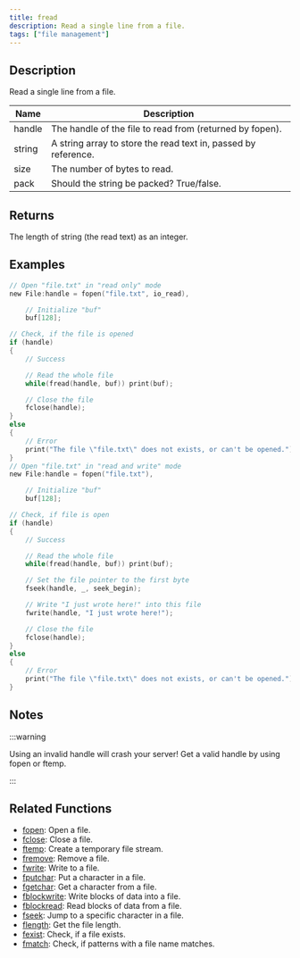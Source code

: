 ```yaml
---
title: fread
description: Read a single line from a file.
tags: ["file management"]
---
```


<LowercaseNote />

## Description

Read a single line from a file.

| Name   | Description                                                    |
| ------ | -------------------------------------------------------------- |
| handle | The handle of the file to read from (returned by fopen).       |
| string | A string array to store the read text in, passed by reference. |
| size   | The number of bytes to read.                                   |
| pack   | Should the string be packed? True/false.                       |

## Returns

The length of string (the read text) as an integer.

## Examples

```c
// Open "file.txt" in "read only" mode
new File:handle = fopen("file.txt", io_read),

    // Initialize "buf"
    buf[128];

// Check, if the file is opened
if (handle)
{
    // Success

    // Read the whole file
    while(fread(handle, buf)) print(buf);

    // Close the file
    fclose(handle);
}
else
{
    // Error
    print("The file \"file.txt\" does not exists, or can't be opened.");
}
// Open "file.txt" in "read and write" mode
new File:handle = fopen("file.txt"),

    // Initialize "buf"
    buf[128];

// Check, if file is open
if (handle)
{
    // Success

    // Read the whole file
    while(fread(handle, buf)) print(buf);

    // Set the file pointer to the first byte
    fseek(handle, _, seek_begin);

    // Write "I just wrote here!" into this file
    fwrite(handle, "I just wrote here!");

    // Close the file
    fclose(handle);
}
else
{
    // Error
    print("The file \"file.txt\" does not exists, or can't be opened.");
}
```

## Notes

:::warning

Using an invalid handle will crash your server! Get a valid handle by using fopen or ftemp.

:::

## Related Functions

- [fopen](fopen): Open a file.
- [fclose](fclose): Close a file.
- [ftemp](ftemp): Create a temporary file stream.
- [fremove](fremove): Remove a file.
- [fwrite](fwrite): Write to a file.
- [fputchar](fputchar): Put a character in a file.
- [fgetchar](fgetchar): Get a character from a file.
- [fblockwrite](fblockwrite): Write blocks of data into a file.
- [fblockread](fblockread): Read blocks of data from a file.
- [fseek](fseek): Jump to a specific character in a file.
- [flength](flength): Get the file length.
- [fexist](fexist): Check, if a file exists.
- [fmatch](fmatch): Check, if patterns with a file name matches.
